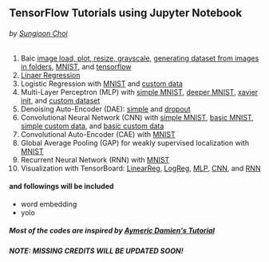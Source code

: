 ## TensorFlow Tutorials using Jupyter Notebook 
###### by [Sungjoon Choi](enginius.tistory.com) 


1. Baic [image load, plot, resize, grayscale](https://github.com/sjchoi86/tensorflow-tutorials/blob/master/notebooks/basic_imgprocess.ipynb), [generating dataset from images in folders](https://github.com/sjchoi86/tensorflow-tutorials/blob/master/notebooks/basic_gendataset.ipynb), [MNIST](https://github.com/sjchoi86/tensorflow-tutorials/blob/master/notebooks/basic_mnist.ipynb), and [tensorflow](https://github.com/sjchoi86/tensorflow-tutorials/blob/master/notebooks/basic_tensorflow.ipynb)
2. [Linaer Regression](https://github.com/sjchoi86/tensorflow-tutorials/blob/master/notebooks/linear_regression.ipynb)
3. Logistic Regression with [MNIST](https://github.com/sjchoi86/tensorflow-tutorials/blob/master/notebooks/logistic_regression_mnist.ipynb) and [custom data](https://github.com/sjchoi86/tensorflow-tutorials/blob/master/notebooks/logistic_regression_customdata.ipynb)
4. Multi-Layer Perceptron (MLP) with [simple MNIST](https://github.com/sjchoi86/tensorflow-tutorials/blob/master/notebooks/mlp_mnist_simple.ipynb), [deeper MNIST](https://github.com/sjchoi86/tensorflow-tutorials/blob/master/notebooks/mlp_mnist_deeper.ipynb), [xavier init](https://github.com/sjchoi86/tensorflow-tutorials/blob/master/notebooks/mlp_mnist_xavier.ipynb), and [custom dataset](https://github.com/sjchoi86/tensorflow-tutorials/blob/master/notebooks/mlp_customdata_basic.ipynb)
5. Denoising Auto-Encoder (DAE): [simple](https://github.com/sjchoi86/tensorflow-tutorials/blob/master/notebooks/dae_mnist.ipynb) and [dropout](https://github.com/sjchoi86/tensorflow-tutorials/blob/master/notebooks/dae_mnist_dropout.ipynb)
6. Convolutional Neural Network (CNN) with [simple MNIST](https://github.com/sjchoi86/tensorflow-tutorials/blob/master/notebooks/cnn_mnist_simple.ipynb), [basic MNIST](https://github.com/sjchoi86/tensorflow-tutorials/blob/master/notebooks/cnn_mnist_simple.ipynb), [simple custom data](https://github.com/sjchoi86/tensorflow-tutorials/blob/master/notebooks/cnn_customdata_simple.ipynb), and [basic custom data](https://github.com/sjchoi86/tensorflow-tutorials/blob/master/notebooks/cnn_customdata_basic.ipynb)
7. Convolutional Auto-Encoder (CAE) with [MNIST](https://github.com/sjchoi86/tensorflow-tutorials/blob/master/notebooks/cae_mnist.ipynb)
8. Global Average Pooling (GAP) for weakly supervised localization with [MNIST](https://github.com/sjchoi86/tensorflow-tutorials/blob/master/notebooks/gap_mnist.ipynb)
9. Recurrent Neural Network (RNN) with [MNIST](https://github.com/sjchoi86/tensorflow-tutorials/blob/master/notebooks/rnn_mnist_simple.ipynb)
10. Visualization with TensorBoard: [LinearReg](https://github.com/sjchoi86/tensorflow-tutorials/blob/master/notebooks/vis_linear_regression.ipynb), [LogReg](https://github.com/sjchoi86/tensorflow-tutorials/blob/master/notebooks/vis_logistic_regression_mnist.ipynb), [MLP](https://github.com/sjchoi86/tensorflow-tutorials/blob/master/notebooks/vis_mlp_mnist.ipynb), [CNN](https://github.com/sjchoi86/tensorflow-tutorials/blob/master/notebooks/vis_cnn_mnist.ipynb), and [RNN](https://github.com/sjchoi86/tensorflow-tutorials/blob/master/notebooks/vis_rnn_mnsit.ipynb)

#### and followings will be included
- word embedding
- yolo

##### Most of the codes are inspired by [Aymeric Damien's Tutorial](https://github.com/aymericdamien/TensorFlow-Examples/)
##### NOTE: MISSING CREDITS WILL BE UPDATED SOON!
